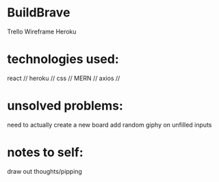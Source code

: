 # BuildBrave


<link href="https://trello.com/b/IDjFYunW/buildbrave">Trello</link>


<link href="https://gomockingbird.com/projects/4x0s836/4gXVnC">Wireframe</link>

<link href="https://build-brave.herokuapp.com/">Heroku</link>

# technologies used:
react // heroku // css // MERN // axios //

 # unsolved problems:
 need to actually create a new board
 add random giphy on unfilled inputs
 
 
 # notes to self:
 draw out thoughts/pipping
